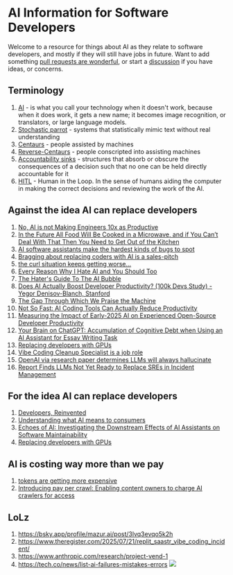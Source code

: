 # AI Information for Software Developers

Welcome to a resource for things about AI as they relate to software developers, and mostly if they will still have jobs in future. 
Want to add something [pull requests are wonderful](https://github.com/rmaclean/ai-for-software-engineers/pulls), or start a [discussion](https://github.com/rmaclean/ai-for-software-engineers/discussions) if you have ideas, or concerns. 

## Terminology

1. [AI](https://youtu.be/62acV11LwYw?t=1644) - is what you call your technology when it doesn't work, because when it does work, it gets a new name; it becomes image recognition, or translators, or large language models.
2. [Stochastic parrot](https://en.wikipedia.org/wiki/Stochastic_parrot) - systems that statistically mimic text without real understanding
3. [Centaurs](https://pluralistic.net/2025/08/04/bad-vibe-coding/#maximally-codelike-bugs) - people assisted by machines
4. [Reverse-Centaurs](https://pluralistic.net/2025/08/04/bad-vibe-coding/#maximally-codelike-bugs) - people conscripted into assisting machines
5. [Accountability sinks](https://aworkinglibrary.com/writing/accountability-sinks) - structures that absorb or obscure the consequences of a decision such that no one can be held directly accountable for it
6. [HITL](https://en.wikipedia.org/wiki/Human-in-the-loop#Machine_learning) - Human in the Loop. In the sense of humans aiding the computer in making the correct decisions and reviewing the work of the AI. 


## Against the idea AI can replace developers

1. [No, AI is not Making Engineers 10x as Productive](https://colton.dev/blog/curing-your-ai-10x-engineer-imposter-syndrome/)
2. [In the Future All Food Will Be Cooked in a Microwave, and if You Can’t Deal With That Then You Need to Get Out of the Kitchen](https://www.colincornaby.me/2025/08/in-the-future-all-food-will-be-cooked-in-a-microwave-and-if-you-cant-deal-with-that-then-you-need-to-get-out-of-the-kitchen/)
3. [AI software assistants make the hardest kinds of bugs to spot](https://pluralistic.net/2025/08/04/bad-vibe-coding/#maximally-codelike-bugs)
4. [Bragging about replacing coders with AI is a sales-pitch](https://pluralistic.net/2025/08/05/ex-princes-of-labor/#hyper-criti-hype)
5. [the curl situation keeps getting worse…](https://www.youtube.com/watch?v=8w6r4MKSe4I)
6. [Every Reason Why I Hate AI and You Should Too](https://malwaretech.com/2025/08/every-reason-why-i-hate-ai.html)
7. [The Hater's Guide To The AI Bubble](https://www.wheresyoured.at/the-haters-gui/)
8. [Does AI Actually Boost Developer Productivity? (100k Devs Study) - Yegor Denisov-Blanch, Stanford](https://www.youtube.com/watch?v=tbDDYKRFjhk)
9. [The Gap Through Which We Praise the Machine](https://ferd.ca/the-gap-through-which-we-praise-the-machine.html)
10. [Not So Fast: AI Coding Tools Can Actually Reduce Productivity](https://secondthoughts.ai/p/ai-coding-slowdown)
11. [Measuring the Impact of Early-2025 AI on Experienced Open-Source Developer Productivity](https://metr.org/blog/2025-07-10-early-2025-ai-experienced-os-dev-study/)
12. [Your Brain on ChatGPT: Accumulation of Cognitive Debt when Using an AI Assistant for Essay Writing Task](https://www.media.mit.edu/publications/your-brain-on-chatgpt/)
13. [Replacing developers with GPUs](https://ayende.com/blog/203012-A/replacing-developers-with-gpus)
14. [Vibe Coding Cleanup Specialist is a job role](https://www.404media.co/the-software-engineers-paid-to-fix-vibe-coded-messes/)
15. [OpenAI via research paper determines LLMs will always hallucinate](https://openai.com/index/why-language-models-hallucinate/)
16. [Report Finds LLMs Not Yet Ready to Replace SREs in Incident Management](https://www.infoq.com/news/2025/09/clickhouse-llm-sre-report/)

## For the idea AI can replace developers

1. [Developers, Reinvented](https://ashtom.github.io/developers-reinvented)
2. [Understanding what AI means to consumers](https://blogs.windows.com/windowsexperience/2025/07/22/understanding-what-ai-means-to-consumers/)
3. [Echoes of AI: Investigating the Downstream Effects of AI Assistants on Software Maintainability](https://arxiv.org/abs/2507.00788)
4. [Replacing developers with GPUs](https://ayende.com/blog/203012-A/replacing-developers-with-gpus)

## AI is costing way more than we pay

1. [tokens are getting more expensive](https://ethanding.substack.com/p/ai-subscriptions-get-short-squeezed)
2. [Introducing pay per crawl: Enabling content owners to charge AI crawlers for access](https://blog.cloudflare.com/introducing-pay-per-crawl/)

## LoLz

1. https://bsky.app/profile/mazur.ai/post/3lvq3evqo5k2h
2. https://www.theregister.com/2025/07/21/replit_saastr_vibe_coding_incident/
3. https://www.anthropic.com/research/project-vend-1
4. https://tech.co/news/list-ai-failures-mistakes-errors
![](https://github.com/user-attachments/assets/1f5c4b69-f89e-468e-985b-da6c6f219404)
